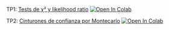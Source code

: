 TP1: [Tests de χ² y likelihood ratio](chi2_y_likelihood_ratio_test.ipynb) [![Open In Colab](https://colab.research.google.com/assets/colab-badge.svg)](https://colab.research.google.com/github/maurosilber/mefe2/blob/master/chi2_y_likelihood_ratio_test.ipynb)

TP2: [Cinturones de confianza por Montecarlo](cinturon_de_confianza.ipynb) [![Open In Colab](https://colab.research.google.com/assets/colab-badge.svg)](https://colab.research.google.com/github/maurosilber/mefe2/blob/master/cinturon_de_confianza.ipynb)
